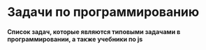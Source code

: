 # Задачи по программированию
#### Список задач, которые являются типовыми задачами в программировании, а также учебники по js 

